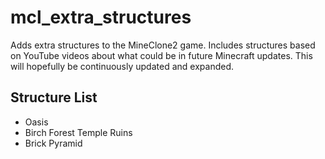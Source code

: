 mcl_extra_structures
====================
Adds extra structures to the MineClone2 game. Includes structures based on YouTube videos about what could be in future Minecraft updates. This will hopefully be continuously updated and expanded.

Structure List
--------------
* Oasis
* Birch Forest Temple Ruins
* Brick Pyramid